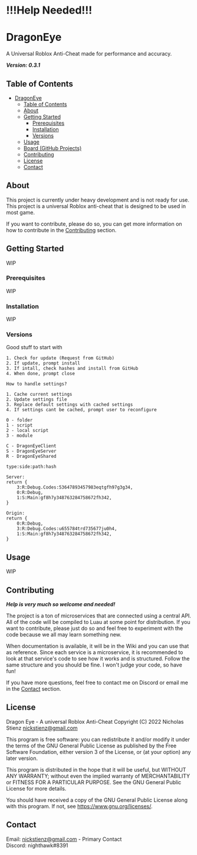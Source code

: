 # !!!Help Needed!!!

# DragonEye

A Universal Roblox Anti-Cheat made for performance and accuracy.

**_Version: 0.3.1_**

## Table of Contents
- [DragonEye](#dragoneye)
  - [Table of Contents](#table-of-contents)
  - [About](#about)
  - [Getting Started](#getting-started)
    - [Prerequisites](#prerequisites)
    - [Installation](#installation)
    - [Versions](#versions)
  - [Usage](#usage)
  - [Board (GitHub Projects)](https://github.com/users/nickstienz/projects/2/views/1)
  - [Contributing](#contributing)
  - [License](#license)
  - [Contact](#contact)

## About

This project is currently under heavy development and is not ready for use. This project is a universal Roblox anti-cheat that is designed to be used in most game.

If you want to contribute, please do so, you can get more information on how to contribute in the [Contributing](#contributing) section.

## Getting Started
WIP

### Prerequisites
WIP

### Installation
WIP

### Versions
Good stuff to start with
```
1. Check for update (Request from GitHub)
2. If update, prompt install
3. If intall, check hashes and install from GitHub
4. When done, prompt close
```
```
How to handle settings?

1. Cache current settings
2. Update settings file
3. Replace default settings with cached settings
4. If settings cant be cached, prompt user to reconfigure
```
```
0 - folder
1 - script
2 - local script
3 - module

C - DragonEyeClient
S - DragonEyeServer
R - DragonEyeShared

type:side:path:hash

Server:
return {
	3:R:Debug.Codes:53647893457983eqtgfh97g3g34,
	0:R:Debug,
	1:S:Main:gf8h7y348763284758672fh342,
}

Origin:
return {
	0:R:Debug,
	3:R:Debug.Codes:u655784trd735677ju0h4,
	1:S:Main:gf8h7y348763284758672fh342,
}
```

## Usage
WIP

## Contributing
***Help is very much so welcome and needed!***

The project is a ton of microservices that are connected using a central API. All of the code will be compiled to Luau at some point for distribution. If you want to contribute, please just do so and feel free to experiment with the code because we all may learn something new.

When documentation is available, it will be in the Wiki and you can use that as reference. Since each service is a microservice, it is recommended to look at that service's code to see how it works and is structured. Follow the same structure and you should be fine. I won't judge your code, so have fun!

If you have more questions, feel free to contact me on Discord or email me in the [Contact](#contact) section.

## License

Dragon Eye - A universal Roblox Anti-Cheat
Copyright (C) 2022  Nicholas Stienz <nickstienz@gmail.com>

This program is free software: you can redistribute it and/or modify
it under the terms of the GNU General Public License as published by
the Free Software Foundation, either version 3 of the License, or
(at your option) any later version.

This program is distributed in the hope that it will be useful,
but WITHOUT ANY WARRANTY; without even the implied warranty of
MERCHANTABILITY or FITNESS FOR A PARTICULAR PURPOSE.  See the
GNU General Public License for more details.

You should have received a copy of the GNU General Public License
along with this program.  If not, see <https://www.gnu.org/licenses/>.

## Contact
Email: nickstienz@gmail.com - Primary Contact
<br>
Discord: nighthawk#8391
